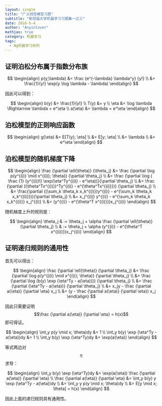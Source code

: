 ```yaml
---
layout: single
title: "广义线性模型习题"
subtitle: "斯坦福大学机器学习习题集一之三"
date: 2016-5-4
author: "Anyinlover"
mathjax: true
category: 机器学习
tags:
  - Ng机器学习系列
---
```


## 证明泊松分布属于指数分布族

$$
\begin{align}
p(y;\lambda) &= \frac {e^{-\lambda} \lambda^y} {y!} \\
&= \frac{1}{y!} \exp(y \log \lambda - \lambda)
\end{align}
$$

因此可以得到：

$$
\begin{align}
b(y) &= \frac{1}{y!} \\
T(y) &= y \\
\eta &= \log \lambda \Rightarrow \lambda = e^\eta \\
a(\eta) &= \lambda = e^\eta
\end{align}
$$

## 泊松模型的正则响应函数

$$
\begin{align}
g(\eta) &= E[T(y); \eta] \\
&= E[y; \eta] \\
&= \lambda \\
&= e^\eta
\end{align}
$$

## 泊松模型的随机梯度下降

$$
\begin{align}
\frac {\partial \ell(\theta)} {\theta_j} &= \frac {\partial \log p(y^{(i)} \mid x^{(i)}; \theta)} {\partial \theta_j} \\
&= \frac {\partial \log ( \frac {1} {y^{(i)}!} \exp(\eta^Ty^{(i)} - e^\eta))}{\partial \theta_j} \\
&= \frac {\partial ((\theta^Tx^{(i)})^Ty^{(i)} - e^{\theta^Tx^{(i)}})} {\partial \theta_j} \\
&= \frac{\partial ((\sum_k \theta_k x_k^{(i)})y^{(i)} - e^{\sum_k \theta_k x_k^{(i)}})}{\partial \theta_j} \\
&= x_j^{(i)} y^{(i)} - e^{\sum_k \theta_k x_k^{(i)}} x_j^{(i)} \\
&= (y^{(i)} - e^{\theta^T x^{(i)}})x_j^{(i)}
\end{align}
$$

随机梯度上升的规则是：

$$
\begin{align}
\theta_j & := \theta_j + \alpha \frac {\partial \ell(\theta)} {\partial \theta_j} \\
& := \theta_j + \alpha (y^{(i)} - e^{\theta^T x^{(i)}})x_j^{(i)}
\end{align}
$$

## 证明递归规则的通用性

首先可以得出：

$$
\begin{align}
\frac {\partial \ell(\theta)} {\partial \theta_j} &= \frac {\partial \log p(y^{(i)} \mid x^{(i)}; \theta)} {\partial \theta_j} \\
&= \frac {\partial \log (b(y) \exp (\eta^Ty - a(\eta)))} {\partial \theta_j} \\
&= \frac {\partial (\eta^Ty - a(\eta))} {\partial \theta_j} \\
&= x_jy - \frac {\partial a(\eta)} {\partial \eta} x_j \\
&= (y - \frac {\partial a(\eta)} {\partial \eta}) x_j
\end{align}
$$

因此只需要证明 $$\frac {\partial a(\eta)} {\partial \eta} = h(x)$$ 即可得证。

$$
\begin{align}
\int_y p(y \mid x; \theta)dy &= 1 \\
\int_y b(y) \exp (\eta^Ty - a(\eta))dy &= 1 \\
\int_y b(y) \exp (\eta^Ty)dy &= \exp(a(\eta))
\end{align}
$$

等式两边对$$\eta$$求导：

$$
\begin{align}
\int_y b(y) \exp (\eta^Ty)dy &= \exp(a(\eta)) \frac {\partial a(\eta)} {\partial \eta} \\
\frac {\partial a(\eta)} {\partial \eta} &= \int_y b(y) y \exp (\eta^Ty - a(\eta))dy \\
&= \int_y y p(y \mid x; \theta)dy \\
&= E[y \mid x; \theta] = h(x)
\end{align}
$$

因此上面的递归规则具有通用性。

